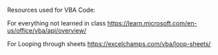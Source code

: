 Resources used for VBA Code:

For everything not learned in class
https://learn.microsoft.com/en-us/office/vba/api/overview/

For Looping through sheets
https://excelchamps.com/vba/loop-sheets/

